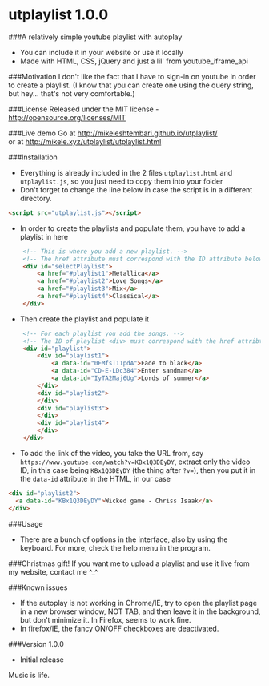 # utplaylist 1.0.0
###A relatively simple youtube playlist with autoplay
* You can include it in your website or use it locally
* Made with HTML, CSS, jQuery and just a lil' from youtube_iframe_api

###Motivation
I don't like the fact that I have to sign-in on youtube in order to create a playlist. (I know that you can create one using the query string, but hey... that's not very comfortable.)

###License
Released under the MIT license - http://opensource.org/licenses/MIT

###Live demo
Go at http://mikeleshtembari.github.io/utplaylist/  
or at http://mikele.xyz/utplaylist/utplaylist.html

###Installation
* Everything is already included in the 2 files `utplaylist.html` and `utplaylist.js`, so you just need to copy them into your folder
* Don't forget to change the line below in case the script is in a different directory.
```html
<script src="utplaylist.js"></script>
```
* In order to create the playlists and populate them, you have to add a playlist in here
```html
	<!-- This is where you add a new playlist. -->
	<!-- The href attribute must correspond with the ID attribute below, where you add the songs -->
	<div id="selectPlaylist">
		<a href="#playlist1">Metallica</a>
		<a href="#playlist2">Love Songs</a>
		<a href="#playlist3">Mix</a>
		<a href="#playlist4">Classical</a>
	</div>
```
* Then create the playlist and populate it
```html
	<!-- For each playlist you add the songs. -->
	<!-- The ID of playlist <div> must correspond with the href attribtue above, where you add the playlist -->
	<div id="playlist">
		<div id="playlist1">
			<a data-id="0FMfsT11pdA">Fade to black</a>
			<a data-id="CD-E-LDc384">Enter sandman</a>
			<a data-id="IyTA2Maj6Ug">Lords of summer</a>
		</div>
		<div id="playlist2">
		</div>
		<div id="playlist3">
		</div>
		<div id="playlist4">
		</div>
	</div>
```
* To add the link of the video, you take the URL from, say `https://www.youtube.com/watch?v=KBx1Q3DEyDY`, extract only the video ID, in this case being `KBx1Q3DEyDY` (the thing after `?v=`), then you put it in the `data-id` attribute in the HTML, in our case
```html
<div id="playlist2">
  <a data-id="KBx1Q3DEyDY">Wicked game - Chriss Isaak</a>
</div>
```
###Usage
* There are a bunch of options in the interface, also by using the keyboard. For more, check the help menu in the program.

###Christmas gift!
If you want me to upload a playlist and use it live from my website, contact me ^_^

###Known issues
* If the autoplay is not working in Chrome/IE, try to open the playlist page in a new browser window, NOT TAB, and then leave it in the background, but don't minimize it. In Firefox, seems to work fine.
* In firefox/IE, the fancy ON/OFF checkboxes are deactivated.

###Version 1.0.0
* Initial release

Music is life.
